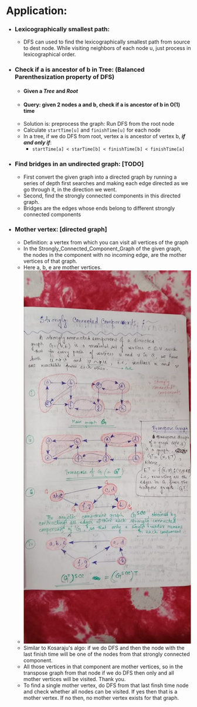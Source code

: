 # Application:
- ### Lexicographically smallest path:
  - DFS can used to find the lexicographically smallest path from source to dest node. While visiting neighbors of each node u, just process in lexicographical order.
- ### Check if a is ancestor of b in Tree: (Balanced Parenthesization property of DFS) 
  - #### Given a ***Tree*** and ***Root***
  - #### Query: given 2 nodes a and b, check if a is ancestor of b in O(1) time
  - Solution is: preprocess the graph: Run DFS from the root node
  - Calculate `startTime[u]` and `finishTime[u]` for each node
  - In a tree, if we do DFS from root, vertex a is ancestor of vertex b, ***if and only if***:
    - `startTime[a] < starTime[b] < finishTime[b] < finishTime[a]`
      
- ### Find bridges in an undirected graph: [TODO]
  - First convert the given graph into a directed graph by running a series of depth first searches and making each edge directed as we go through it, in the direction we went.
  - Second, find the strongly connected components in this directed graph.
  - Bridges are the edges whose ends belong to different strongly connected components

- ### Mother vertex: [directed graph]
  - Definition: a vertex from which you can visit all vertices of the graph
  - In the Strongly_Connected_Component_Graph of the given graph, the nodes in the component with no incoming edge, are the mother vertices of that graph.
  - Here a, b, e are mother vertices.
  - <img src='./images/scc1.jpeg'>
  - Similar to Kosaraju's algo: if we do DFS and then the node with the last finish time will be one of the nodes from that strongly connected component.
  - All those vertices in that component are mother vertices, so in the transpose graph from that node if we do DFS then only and all mother vertices will be visited. Thank you.
  - To find a single mother vertex, do DFS from that last finsh time node and check whether all nodes can be visited. If yes then that is a mother vertex. If no then, no mother vertex exists for that graph. 
